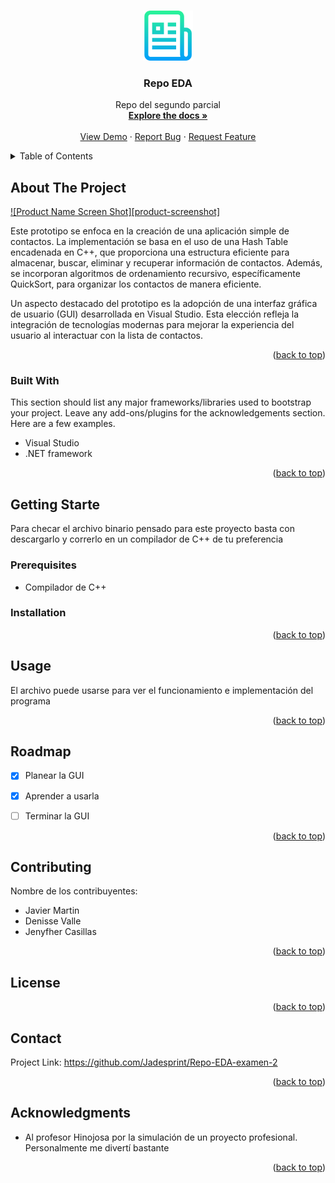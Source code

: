 <!-- Improved compatibility of back to top link: See: https://github.com/othneildrew/Best-README-Template/pull/73 -->
<a name="readme-top"></a>
<!--
*** Thanks for checking out the Best-README-Template. If you have a suggestion
*** that would make this better, please fork the repo and create a pull request
*** or simply open an issue with the tag "enhancement".
*** Don't forget to give the project a star!
*** Thanks again! Now go create something AMAZING! :D
-->



<!-- PROJECT SHIELDS -->
<!--
*** I'm using markdown "reference style" links for readability.
*** Reference links are enclosed in brackets [ ] instead of parentheses ( ).
*** See the bottom of this document for the declaration of the reference variables
*** for contributors-url, forks-url, etc. This is an optional, concise syntax you may use.
*** https://www.markdownguide.org/basic-syntax/#reference-style-links
-->


<!-- PROJECT LOGO -->
<br />
<div align="center">
  <a href="https://github.com/Jadesprint/Repo-EDA-examen-2">
    <img src="images/logo.png" alt="Logo" width="80" height="80">
  </a>

  <h3 align="center">Repo EDA</h3>

  <p align="center">
    Repo del segundo parcial
    <br />
    <a href="https://github.com/othneildrew/Best-README-Template"><strong>Explore the docs »</strong></a>
    <br />
    <br />
    <a href="https://github.com/othneildrew/Best-README-Template">View Demo</a>
    ·
    <a href="https://github.com/othneildrew/Best-README-Template/issues">Report Bug</a>
    ·
    <a href="https://github.com/othneildrew/Best-README-Template/issues">Request Feature</a>
  </p>
</div>



<!-- TABLE OF CONTENTS -->
<details>
  <summary>Table of Contents</summary>
  <ol>
    <li>
      <a href="#about-the-project">About The Project</a>
      <ul>
        <li><a href="#built-with">Built With</a></li>
      </ul>
    </li>
    <li>
      <a href="#getting-started">Getting Started</a>
      <ul>
        <li><a href="#prerequisites">Prerequisites</a></li>
        <li><a href="#installation">Installation</a></li>
      </ul>
    </li>
    <li><a href="#usage">Usage</a></li>
    <li><a href="#roadmap">Roadmap</a></li>
    <li><a href="#contributing">Contributing</a></li>
    <li><a href="#license">License</a></li>
    <li><a href="#contact">Contact</a></li>
    <li><a href="#acknowledgments">Acknowledgments</a></li>
  </ol>
</details>



<!-- ABOUT THE PROJECT -->
## About The Project

[![Product Name Screen Shot][product-screenshot]](https://example.com)

Este prototipo se enfoca en la creación de una aplicación
simple de contactos. La implementación se basa en el uso de
una Hash Table encadenada en C++, que proporciona una estructura 
eficiente para almacenar, buscar, eliminar y
recuperar información de contactos. Además, se incorporan
algoritmos de ordenamiento recursivo, específicamente
QuickSort, para organizar los contactos de manera eficiente.

Un aspecto destacado del prototipo es la adopción de una
interfaz gráfica de usuario (GUI) desarrollada en Visual Studio.
Esta elección refleja la integración de tecnologías modernas
para mejorar la experiencia del usuario al interactuar con la
lista de contactos.

<p align="right">(<a href="#readme-top">back to top</a>)</p>



### Built With

This section should list any major frameworks/libraries used to bootstrap your project. Leave any add-ons/plugins for the acknowledgements section. Here are a few examples.

* Visual Studio
* .NET framework


<p align="right">(<a href="#readme-top">back to top</a>)</p>



<!-- GETTING STARTED -->
## Getting Starte

Para checar el archivo binario pensado para este proyecto basta con descargarlo y correrlo en un compilador de C++ de tu preferencia

### Prerequisites

* Compilador de C++

### Installation


<p align="right">(<a href="#readme-top">back to top</a>)</p>



<!-- USAGE EXAMPLES -->
## Usage

El archivo puede usarse para ver el funcionamiento e implementación del programa


<p align="right">(<a href="#readme-top">back to top</a>)</p>



<!-- ROADMAP -->
## Roadmap

- [x] Planear la GUI
- [x] Aprender a usarla
- [ ] Terminar la GUI


<p align="right">(<a href="#readme-top">back to top</a>)</p>



<!-- CONTRIBUTING -->
## Contributing
Nombre de los contribuyentes: 
* Javier Martin
* Denisse Valle
* Jenyfher Casillas
<p align="right">(<a href="#readme-top">back to top</a>)</p>



<!-- LICENSE -->
## License


<p align="right">(<a href="#readme-top">back to top</a>)</p>



<!-- CONTACT -->
## Contact

Project Link: https://github.com/Jadesprint/Repo-EDA-examen-2

<p align="right">(<a href="#readme-top">back to top</a>)</p>



<!-- ACKNOWLEDGMENTS -->
## Acknowledgments

* Al profesor Hinojosa por la simulación de un proyecto profesional. Personalmente me divertí bastante

<p align="right">(<a href="#readme-top">back to top</a>)</p>



